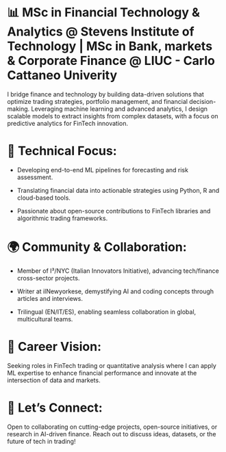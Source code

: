 # 📊 MSc in Financial Technology & Analytics @ Stevens Institute of Technology | MSc in Bank, markets & Corporate Finance @ LIUC - Carlo Cattaneo Univerity

I bridge finance and technology by building data-driven solutions that optimize trading strategies, portfolio management, and financial decision-making. Leveraging machine learning and advanced analytics, I design scalable models to extract insights from complex datasets, with a focus on predictive analytics for FinTech innovation.

# 🔧 Technical Focus:

  - Developing end-to-end ML pipelines for forecasting and risk assessment.

  - Translating financial data into actionable strategies using Python, R and cloud-based tools.

  - Passionate about open-source contributions to FinTech libraries and algorithmic trading frameworks.

# 🌍 Community & Collaboration:

  - Member of I³/NYC (Italian Innovators Initiative), advancing tech/finance cross-sector projects.

  -  Writer at ilNewyorkese, demystifying AI and coding concepts through articles and interviews.

  - Trilingual (EN/IT/ES), enabling seamless collaboration in global, multicultural teams.

# 💼 Career Vision:
Seeking roles in FinTech trading or quantitative analysis where I can apply ML expertise to enhance financial performance and innovate at the intersection of data and markets.

# 🚀 Let’s Connect:
Open to collaborating on cutting-edge projects, open-source initiatives, or research in AI-driven finance. Reach out to discuss ideas, datasets, or the future of tech in trading!

<!---
Mala13f/Mala13f is a ✨ special ✨ repository because its `README.md` (this file) appears on your GitHub profile.
You can click the Preview link to take a look at your changes.
--->
